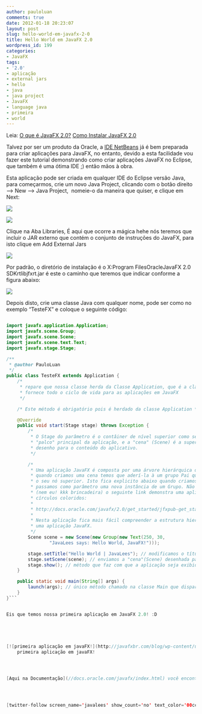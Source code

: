 ```yaml
---
author: pauloluan
comments: true
date: 2012-01-18 20:23:07
layout: post
slug: hello-world-em-javafx-2-0
title: Hello World em JavaFX 2.0
wordpress_id: 199
categories:
- JavaFX
tags:
- '2.0'
- aplicação
- external jars
- hello
- java
- java project
- JavaFX
- language java
- primeira
- world
---
```


Leia:
[O que é JavaFX 2.0?](http://javalees.wordpress.com/2012/01/19/o-que-e-o-javafx-2-0/)
[Como Instalar JavaFX 2.0](http://javalees.wordpress.com/2012/01/18/como-instalar-javafx-2-0/)




Talvez por ser um produto da Oracle, a [IDE NetBeans](//netbeans.org/) já é bem preparada para criar aplicações para JavaFX, no entanto, devido a esta facilidade vou fazer este tutorial demonstrando como criar aplicações JavaFX no Eclipse, que também é uma ótima IDE ;) então mãos à obra.




<!-- more -->




Esta aplicação pode ser criada em qualquer IDE do Eclipse versão Java, para começarmos, crie um novo Java Project, clicando com o botão direito --> New --> Java Project,  nomeie-o da maneira que quiser, e clique em Next:




[![](http://javafxbr.com/blog/wp-content/uploads/2012/01/1.jpg?w=1024)](http://javafxbr.com/blog/wp-content/uploads/2012/01/1.jpg)




[![](http://javafxbr.com/blog/wp-content/uploads/2012/01/2.jpg?w=1024)](http://javafxbr.com/blog/wp-content/uploads/2012/01/2.jpg)




Clique na Aba Libraries, É aqui que ocorre a mágica hehe nós teremos que incluir o JAR externo que contém o conjunto de instruções do JavaFX, para isto clique em Add External Jars




[![](http://javafxbr.com/blog/wp-content/uploads/2012/01/3.jpg?w=1024)](http://javafxbr.com/blog/wp-content/uploads/2012/01/3.jpg)




Por padrão, o diretório de instalação é o X:Program FilesOracleJavaFX 2.0 SDKrtlibjfxrt.jar é este o caminho que teremos que indicar conforme a figura abaixo:




[![](http://javafxbr.com/blog/wp-content/uploads/2012/01/4.jpg?w=1024)](http://javafxbr.com/blog/wp-content/uploads/2012/01/4.jpg)




Depois disto, crie uma classe Java com qualquer nome, pode ser como no exemplo “TesteFX” e coloque o seguinte código:



``` java package javalees.wordpress.com;

import javafx.application.Application;
import javafx.scene.Group;
import javafx.scene.Scene;
import javafx.scene.text.Text;
import javafx.stage.Stage;

/**
 * @author PauloLuan
 */
public class TesteFX extends Application {
	/*
	 * repare que nossa classe herda da Classe Application, que é a classe que
	 * fornece todo o ciclo de vida para as aplicações em JavaFX
	 */

	/* Este método é obrigatório pois é herdado da classe Application */

	@Override
	public void start(Stage stage) throws Exception {
		/*
		 * O Stage do parâmetro é o contâiner de nível superior como se fosse o
		 * "palco" principal da aplicação, e a "cena" (Scene) é a superfície de
		 * desenho para o conteúdo do aplicativo.
		 */

		/*
		 * Uma aplicação JavaFX é composta por uma árvore hierárquica de nós,
		 * quando criamos uma cena temos que aderí-la à um grupo Pai que vai ser
		 * o seu nó superior. Isto fica explicito abaixo quando criamos a cena e
		 * passamos como parâmetro uma nova instância de um Grupo. Não entendeu?
		 * (nem eu! kkk brincadeira) o seguinte link demonstra uma aplicação de
		 * círculos coloridos:
		 *
		 * http://docs.oracle.com/javafx/2.0/get_started/jfxpub-get_started.htm
		 *
		 * Nesta aplicação fica mais fácil compreender a estrutura hieráquica de
		 * uma aplicação JavaFX.
		 */
		Scene scene = new Scene(new Group(new Text(250, 30,
				"JavaLees says: Hello World, JavaFX!")));

		stage.setTitle("Hello World | JavaLees"); // modificamos o título do Janela
		stage.setScene(scene); // enviamos a "cena"(Scene) desenhada para o contâiner superior (Stage)
		stage.show(); // método que faz com que a aplicação seja exibida
	}

	public static void main(String[] args) {
		launch(args); // único método chamado na classe Main que dispara nossa aplicação.
	}
}```


Eis que temos nossa primeira aplicação em JavaFX 2.0! :D





[![primeira aplicação em javaFX!](http://javafxbr.com/blog/wp-content/uploads/2012/01/6.jpg)](http://javafxbr.com/blog/wp-content/uploads/2012/01/6.jpg)
    primeira aplicação em javaFX!




[Aqui na Documentação](//docs.oracle.com/javafx/index.html) você encontra detalhes importantes sobre toda a estrutura e os componentes de uma aplicação do JavaFX.




[twitter-follow screen_name='javalees' show_count='no' text_color='00ccff']
